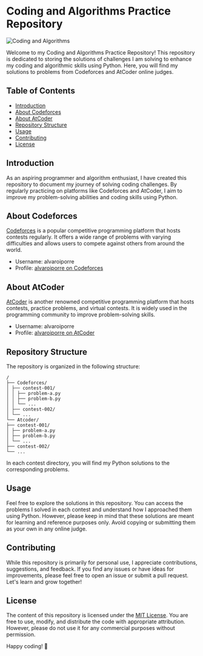 # Coding and Algorithms Practice Repository

![Coding and Algorithms](https://media.geeksforgeeks.org/wp-content/cdn-uploads/20191113185616/Best-Way-To-Start-With-Competitive-Programming-GeeksforGeeks-CP-Live-Course.png)

Welcome to my Coding and Algorithms Practice Repository! This repository is dedicated to storing the solutions of challenges I am solving to enhance my coding and algorithmic skills using Python. Here, you will find my solutions to problems from Codeforces and AtCoder online judges.

## Table of Contents

- [Introduction](#introduction)
- [About Codeforces](#about-codeforces)
- [About AtCoder](#about-atcoder)
- [Repository Structure](#repository-structure)
- [Usage](#usage)
- [Contributing](#contributing)
- [License](#license)

## Introduction

As an aspiring programmer and algorithm enthusiast, I have created this repository to document my journey of solving coding challenges. By regularly practicing on platforms like Codeforces and AtCoder, I aim to improve my problem-solving abilities and coding skills using Python.

## About Codeforces

[Codeforces](https://codeforces.com/) is a popular competitive programming platform that hosts contests regularly. It offers a wide range of problems with varying difficulties and allows users to compete against others from around the world.

- Username: alvaroiporre
- Profile: [alvaroiporre on Codeforces](https://codeforces.com/profile/alvaroiporre)

## About AtCoder

[AtCoder](https://atcoder.jp/) is another renowned competitive programming platform that hosts contests, practice problems, and virtual contests. It is widely used in the programming community to improve problem-solving skills.

- Username: alvaroiporre
- Profile: [alvaroiporre on AtCoder](https://atcoder.jp/users/alvaroiporre)

## Repository Structure

The repository is organized in the following structure:
```
/
├── Codeforces/
│ ├── contest-001/
│ │ ├── problem-a.py
│ │ ├── problem-b.py
│ │ └── ...
│ ├── contest-002/
│ └── ...
└── Atcoder/
├── contest-001/
│ ├── problem-a.py
│ ├── problem-b.py
│ └── ...
├── contest-002/
└── ...
```

In each contest directory, you will find my Python solutions to the corresponding problems.

## Usage

Feel free to explore the solutions in this repository. You can access the problems I solved in each contest and understand how I approached them using Python. However, please keep in mind that these solutions are meant for learning and reference purposes only. Avoid copying or submitting them as your own in any online judge.

## Contributing

While this repository is primarily for personal use, I appreciate contributions, suggestions, and feedback. If you find any issues or have ideas for improvements, please feel free to open an issue or submit a pull request. Let's learn and grow together!

## License

The content of this repository is licensed under the [MIT License](LICENSE). You are free to use, modify, and distribute the code with appropriate attribution. However, please do not use it for any commercial purposes without permission.

Happy coding! 🚀
